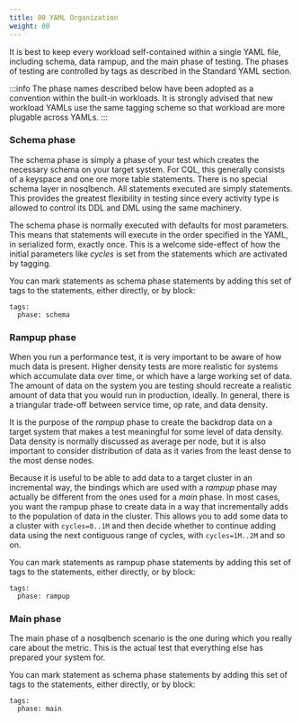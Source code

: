 ```yaml
---
title: 00 YAML Organization
weight: 00
---
```


It is best to keep every workload self-contained within a single YAML file, including schema, data rampup, and the main
phase of testing. The phases of testing are controlled by tags as described in the Standard YAML section.

:::info
The phase names described below have been adopted as a convention within the built-in workloads. It is strongly advised
that new workload YAMLs use the same tagging scheme so that workload are more plugable across YAMLs.
:::

### Schema phase

The schema phase is simply a phase of your test which creates the necessary schema on your target system. For CQL, this
generally consists of a keyspace and one ore more table statements. There is no special schema layer in nosqlbench. All
statements executed are simply statements. This provides the greatest flexibility in testing since every activity type
is allowed to control its DDL and DML using the same machinery.

The schema phase is normally executed with defaults for most parameters. This means that statements will execute in the
order specified in the YAML, in serialized form, exactly once. This is a welcome side-effect of how the initial
parameters like _cycles_ is set from the statements which are activated by tagging.

You can mark statements as schema phase statements by adding this set of tags to the statements, either directly, or by
block:

    tags:
      phase: schema

### Rampup phase

When you run a performance test, it is very important to be aware of how much data is present. Higher density tests are
more realistic for systems which accumulate data over time, or which have a large working set of data. The amount of
data on the system you are testing should recreate a realistic amount of data that you would run in production, ideally.
In general, there is a triangular trade-off between service time, op rate, and data density.

It is the purpose of the _rampup_ phase to create the backdrop data on a target system that makes a test meaningful for
some level of data density. Data density is normally discussed as average per node, but it is also important to consider
distribution of data as it varies from the least dense to the most dense nodes.

Because it is useful to be able to add data to a target cluster in an incremental way, the bindings which are used with
a _rampup_ phase may actually be different from the ones used for a _main_ phase. In most cases, you want the rampup
phase to create data in a way that incrementally adds to the population of data in the cluster. This allows you to add
some data to a cluster with `cycles=0..1M` and then decide whether to continue adding data using the next contiguous
range of cycles, with `cycles=1M..2M` and so on.

You can mark statements as rampup phase statements by adding this set of tags to the statements, either directly, or by
block:

    tags:
      phase: rampup

### Main phase

The main phase of a nosqlbench scenario is the one during which you really care about the metric. This is the actual
test that everything else has prepared your system for.

You can mark statement as schema phase statements by adding this set of tags to the statements, either directly, or by
block:

    tags:
      phase: main
